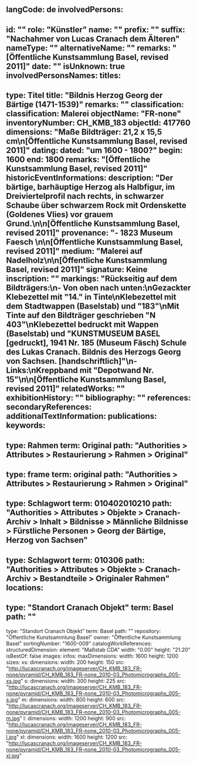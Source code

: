 langCode: de
involvedPersons: 
 - 
   id: ""
  role: "Künstler"
  name: ""
  prefix: ""
  suffix: "Nachahmer von Lucas Cranach dem Älteren"
  nameType: ""
  alternativeName: ""
  remarks: "[Öffentliche Kunstsammlung Basel, revised 2011]"
  date: ""
  isUnknown: true
involvedPersonsNames: 
titles: 
 - 
   type: Titel
  title: "Bildnis Herzog Georg der Bärtige (1471-1539)"
  remarks: ""
classification: 
 classification: Malerei
objectName: "FR-none"
inventoryNumber: CH_KMB_183
objectId: 417760
dimensions: "Maße Bildträger: 21,2 x 15,5 cm\n[Öffentliche Kunstsammlung Basel, revised 2011]"
dating: 
 dated: "um 1600 - 1800?"
 begin: 1600
 end: 1800
 remarks: "[Öffentliche Kunstsammlung Basel, revised 2011]"
 historicEventInformations: 
description: "Der bärtige, barhäuptige Herzog als Halbfigur, im Dreiviertelprofil nach rechts, in schwarzer Schaube über schwarzem Rock mit Ordenskette (Goldenes Vlies) vor grauem Grund.\n\n[Öffentliche Kunstsammlung Basel, revised 2011]"
provenance: "- 1823 Museum Faesch \n\n[Öffentliche Kunstsammlung Basel, revised 2011]"
medium: "Malerei auf Nadelholz\n\n[Öffentliche Kunstsammlung Basel, revised 2011]"
signature: Keine
inscription: ""
markings: "Rückseitig auf dem Bildträgers:\n- Von oben nach unten:\nGezackter Klebezettel mit  \"14.\" in Tinte\nKlebezettel mit dem Stadtwappen (Baselstab) und \"183\"\nMit Tinte auf den Bildträger geschrieben \"N 403\"\nKlebezettel bedruckt mit Wappen (Baselstab) und \"KUNSTMUSEUM BASEL [gedruckt], 1941 Nr. 185 (Museum Fäsch) Schule des Lukas Cranach. Bildnis des Herzogs Georg von Sachsen. [handschriftlich]\"\n- Links:\nKreppband mit \"Depotwand Nr. 15\"\n\n[Öffentliche Kunstsammlung Basel, revised 2011]"
relatedWorks: ""
exhibitionHistory: ""
bibliography: ""
references: 
secondaryReferences: 
additionalTextInformation: 
publications: 
keywords: 
 - 
   type: Rahmen
  term: Original
  path: "Authorities > Attributes > Restaurierung > Rahmen > Original"
 - 
   type: frame
  term: original
  path: "Authorities > Attributes > Restaurierung > Rahmen > Original"
 - 
   type: Schlagwort
  term: 010402010210
  path: "Authorities > Attributes > Objekte > Cranach-Archiv > Inhalt > Bildnisse > Männliche Bildnisse > Fürstliche Personen > Georg der Bärtige, Herzog von Sachsen"
 - 
   type: Schlagwort
  term: 010306
  path: "Authorities > Attributes > Objekte > Cranach-Archiv > Bestandteile > Originaler Rahmen"
locations: 
 - 
   type: "Standort Cranach Objekt"
  term: Basel
  path: ""
 - 
   type: "Standort Cranach Objekt"
  term: Basel
  path: ""
repository: "Öffentliche Kunstsammlung Basel"
owner: "Öffentliche Kunstsammlung Basel"
sortingNumber: "1600-009"
catalogWorkReferences: 
structuredDimension: 
 element: "Maßstab CDA"
 width: "0.00"
 height: "21.20"
isBestOf: false
images: 
 infos: 
  maxDimensions: 
   width: 1600
   height: 1200
 sizes: 
  xs: 
   dimensions: 
    width: 200
    height: 150
   src: "http://lucascranach.org/imageserver/CH_KMB_183_FR-none/pyramid/CH_KMB_183_FR-none_2010-03_Photomicrographs_005-xs.jpg"
  s: 
   dimensions: 
    width: 300
    height: 225
   src: "http://lucascranach.org/imageserver/CH_KMB_183_FR-none/pyramid/CH_KMB_183_FR-none_2010-03_Photomicrographs_005-s.jpg"
  m: 
   dimensions: 
    width: 800
    height: 600
   src: "http://lucascranach.org/imageserver/CH_KMB_183_FR-none/pyramid/CH_KMB_183_FR-none_2010-03_Photomicrographs_005-m.jpg"
  l: 
   dimensions: 
    width: 1200
    height: 900
   src: "http://lucascranach.org/imageserver/CH_KMB_183_FR-none/pyramid/CH_KMB_183_FR-none_2010-03_Photomicrographs_005-l.jpg"
  xl: 
   dimensions: 
    width: 1600
    height: 1200
   src: "http://lucascranach.org/imageserver/CH_KMB_183_FR-none/pyramid/CH_KMB_183_FR-none_2010-03_Photomicrographs_005-xl.jpg"